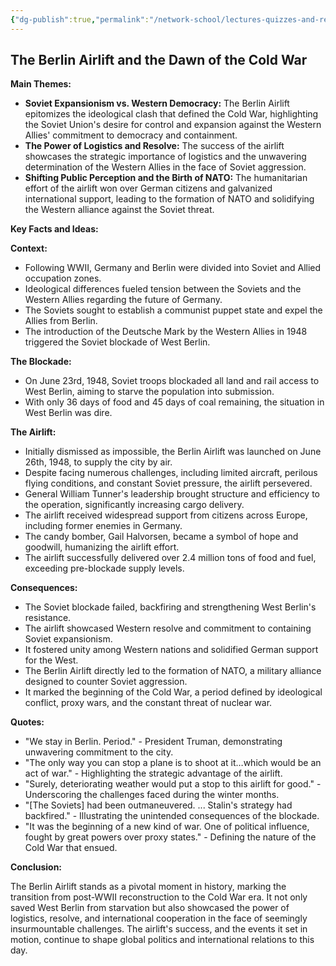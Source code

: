 ```yaml
---
{"dg-publish":true,"permalink":"/network-school/lectures-quizzes-and-references/briefs-timelines-and-study-guides/russian-history/russian-history-ii/russian-history-ii-berlin-airlift-brief/"}
---
```




## The Berlin Airlift and the Dawn of the Cold War

**Main Themes:**

- **Soviet Expansionism vs. Western Democracy:** The Berlin Airlift epitomizes the ideological clash that defined the Cold War, highlighting the Soviet Union's desire for control and expansion against the Western Allies' commitment to democracy and containment.
- **The Power of Logistics and Resolve:** The success of the airlift showcases the strategic importance of logistics and the unwavering determination of the Western Allies in the face of Soviet aggression.
- **Shifting Public Perception and the Birth of NATO:** The humanitarian effort of the airlift won over German citizens and galvanized international support, leading to the formation of NATO and solidifying the Western alliance against the Soviet threat.

**Key Facts and Ideas:**

**Context:**

- Following WWII, Germany and Berlin were divided into Soviet and Allied occupation zones.
- Ideological differences fueled tension between the Soviets and the Western Allies regarding the future of Germany.
- The Soviets sought to establish a communist puppet state and expel the Allies from Berlin.
- The introduction of the Deutsche Mark by the Western Allies in 1948 triggered the Soviet blockade of West Berlin.

**The Blockade:**

- On June 23rd, 1948, Soviet troops blockaded all land and rail access to West Berlin, aiming to starve the population into submission.
- With only 36 days of food and 45 days of coal remaining, the situation in West Berlin was dire.

**The Airlift:**

- Initially dismissed as impossible, the Berlin Airlift was launched on June 26th, 1948, to supply the city by air.
- Despite facing numerous challenges, including limited aircraft, perilous flying conditions, and constant Soviet pressure, the airlift persevered.
- General William Tunner's leadership brought structure and efficiency to the operation, significantly increasing cargo delivery.
- The airlift received widespread support from citizens across Europe, including former enemies in Germany.
- The candy bomber, Gail Halvorsen, became a symbol of hope and goodwill, humanizing the airlift effort.
- The airlift successfully delivered over 2.4 million tons of food and fuel, exceeding pre-blockade supply levels.

**Consequences:**

- The Soviet blockade failed, backfiring and strengthening West Berlin's resistance.
- The airlift showcased Western resolve and commitment to containing Soviet expansionism.
- It fostered unity among Western nations and solidified German support for the West.
- The Berlin Airlift directly led to the formation of NATO, a military alliance designed to counter Soviet aggression.
- It marked the beginning of the Cold War, a period defined by ideological conflict, proxy wars, and the constant threat of nuclear war.

**Quotes:**

- "We stay in Berlin. Period." - President Truman, demonstrating unwavering commitment to the city.
- "The only way you can stop a plane is to shoot at it…which would be an act of war." - Highlighting the strategic advantage of the airlift.
- "Surely, deteriorating weather would put a stop to this airlift for good." - Underscoring the challenges faced during the winter months.
- "[The Soviets] had been outmaneuvered. ... Stalin's strategy had backfired." - Illustrating the unintended consequences of the blockade.
- "It was the beginning of a new kind of war. One of political influence, fought by great powers over proxy states." - Defining the nature of the Cold War that ensued.

**Conclusion:**

The Berlin Airlift stands as a pivotal moment in history, marking the transition from post-WWII reconstruction to the Cold War era. It not only saved West Berlin from starvation but also showcased the power of logistics, resolve, and international cooperation in the face of seemingly insurmountable challenges. The airlift's success, and the events it set in motion, continue to shape global politics and international relations to this day.